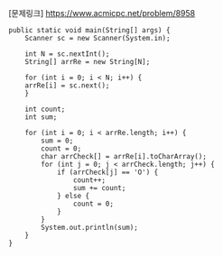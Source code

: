 [문제링크] https://www.acmicpc.net/problem/8958

	public static void main(String[] args) {
		Scanner sc = new Scanner(System.in);
		
		int N = sc.nextInt();
		String[] arrRe = new String[N];
		
		for (int i = 0; i < N; i++) {
		arrRe[i] = sc.next();
		}
		
		int count;
		int sum;
		
		for (int i = 0; i < arrRe.length; i++) {
			sum = 0;
			count = 0;
			char arrCheck[] = arrRe[i].toCharArray();
			for (int j = 0; j < arrCheck.length; j++) {
				if (arrCheck[j] == 'O') {
					count++;
					sum += count;
				} else {
					count = 0;
				}
			}
			System.out.println(sum);
		}
	}
